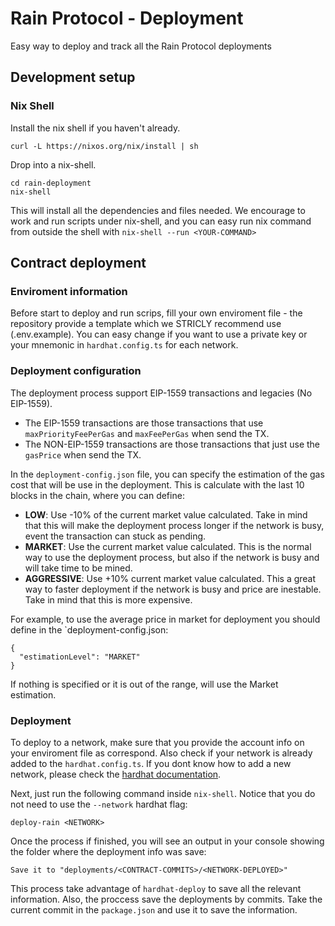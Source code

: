 # Rain Protocol - Deployment

Easy way to deploy and track all the Rain Protocol deployments

## Development setup

### Nix Shell

Install the nix shell if you haven't already.

```
curl -L https://nixos.org/nix/install | sh
```

Drop into a nix-shell.

```
cd rain-deployment
nix-shell
```

This will install all the dependencies and files needed. We encourage to work and run scripts under nix-shell, and you can easy run nix command
from outside the shell with `nix-shell --run <YOUR-COMMAND>`

## Contract deployment

### Enviroment information

Before start to deploy and run scrips, fill your own enviroment file - the repository provide a template which we STRICLY recommend use (.env.example). You can easy change if you want to use a private key or your mnemonic in `hardhat.config.ts` for each network.

### Deployment configuration

The deployment process support EIP-1559 transactions and legacies (No EIP-1559).

- The EIP-1559 transactions are those transactions that use `maxPriorityFeePerGas` and `maxFeePerGas` when send the TX.
- The NON-EIP-1559 transactions are those transactions that just use the `gasPrice` when send the TX.

In the `deployment-config.json` file, you can specify the estimation of the gas cost that will be use in the deployment. This is calculate with the last 10 blocks in the chain, where you can define:

- **LOW**: Use -10% of the current market value calculated. Take in mind that this will make the deployment process longer if the network is busy, event the transaction can stuck as pending.
- **MARKET**: Use the current market value calculated. This is the normal way to use the deployment process, but also if the network is busy and will take time to be mined.
- **AGGRESSIVE**: Use +10% current market value calculated. This a great way to faster deployment if the network is busy and price are inestable. Take in mind that this is more expensive.

For example, to use the average price in market for deployment you should define in the `deployment-config.json:

```
{
  "estimationLevel": "MARKET"
}
```

If nothing is specified or it is out of the range, will use the Market estimation.

### Deployment

To deploy to a network, make sure that you provide the account info on your enviroment file as correspond. Also check if your network is already added to the `hardhat.config.ts`. If you dont know how to add a new network, please check the [hardhat documentation](https://hardhat.org/config/#configuration).

Next, just run the following command inside `nix-shell`. Notice that you do not need to use the `--network` hardhat flag:

```shell
deploy-rain <NETWORK>
```
Once the process if finished, you will see an output in your console showing the folder where the deployment info was save:
```shell
Save it to "deployments/<CONTRACT-COMMITS>/<NETWORK-DEPLOYED>"
```

This process take advantage of `hardhat-deploy` to save all the relevant information. Also, the proccess save the deployments by commits. Take the current commit in the `package.json` and use it to save the information.

